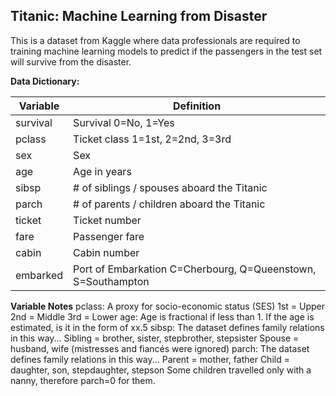 ## Titanic: Machine Learning from Disaster

This is a dataset from Kaggle where data professionals are required to training machine learning models to predict if the passengers in the test set will survive from the disaster. 

**Data Dictionary:**

| Variable | Definition |
| --- | --- |
| survival | Survival 0=No, 1=Yes |
| pclass | Ticket class 1=1st, 2=2nd, 3=3rd |
| sex | Sex |
| age | Age in years |
| sibsp | # of siblings / spouses aboard the Titanic |
| parch | # of parents / children aboard the Titanic |
| ticket | Ticket number |
| fare | Passenger fare |
| cabin | Cabin number |
| embarked | Port of Embarkation C=Cherbourg, Q=Queenstown, S=Southampton |

**Variable Notes**
pclass: A proxy for socio-economic status (SES)
1st = Upper
2nd = Middle
3rd = Lower
age: Age is fractional if less than 1. If the age is estimated, is it in the form of xx.5
sibsp: The dataset defines family relations in this way...
Sibling = brother, sister, stepbrother, stepsister
Spouse = husband, wife (mistresses and fiancés were ignored)
parch: The dataset defines family relations in this way...
Parent = mother, father
Child = daughter, son, stepdaughter, stepson
Some children travelled only with a nanny, therefore parch=0 for them.

